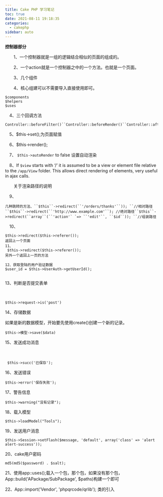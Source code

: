 ```yaml
---
title: Cake PHP 学习笔记
toc: true
date: 2021-08-11 19:18:35
categories:
  - cakephp
sidebar: auto
---
```


**控制器部分**

　　1、一个控制器就是一组的逻辑结合相似的页面的组成的。

　　2、一个action就是一个控制器之中的一个方法。也就是一个页面。

　　3、几个组件

　　4、核心组建可以不需要导入直接使用即可。

```
$components
$helpers
$uses
```

　4、三个回调方法

```
Controller::beforeFilter()``Controller::beforeRender()``Controller::afterFilter()
```

　5、$this->set();为页面赋值

　6、$this->render();

　7、 `$this->autoRender` to false 设置自动渲染

　8、If `$view` starts with ‘/’ it is assumed to be a view or element file relative to the `/app/View` folder. This allows direct rendering of elements, very useful in ajax calls.

　　关于渲染路径的说明

　9、

```
几种跳转的方法、``$this``->redirect(``'/orders/thanks'``)); ``//相对路径``$this``->redirect(``'http://www.example.com'``); //绝对路径``$this``->redirect(``array``(``'action'` `=> ``'edit'``, ``$id``)); ``//组装路径
```

　10、

```
$this->redirect($this->referer());
返回上一个页面
11、
 $this->redirect($this->referer());
另外一个返回上一页的方法

12、获取登陆的用户验证数据
$user_id = $this->UserAuth->getUserId();
        
```

13、判断是否提交表单

　　

```
$this->request->is('post')
```

14、存储数据

如果是新的数据模型，开始要先使用create()创建一个新的记录。

```
$this->模型->save($data)
```

15、发送成功消息

　　

```
 $this->succ('已保存');
```

16、发送错误

```
$this->error('保存失败');
```

17、警告信息

```
$this->warning("没有记录");
```

18、载入模型

```
$this->loadModel("Tools");
```

19、发送用户消息

```
$this->Session->setFlash($message, 'default', array('class' => 'alert alert-success'));
```

 20、cake用户密码

```
md5(md5($password) . $salt);
```

 21、使用app::uses();载入一个包，那个包，如果没有那个包，App::build('APackage/SubPackage', $paths)构建一个即可

 22、App::import('Vendor', 'phpqrcode/qrlib'); 类的引入
